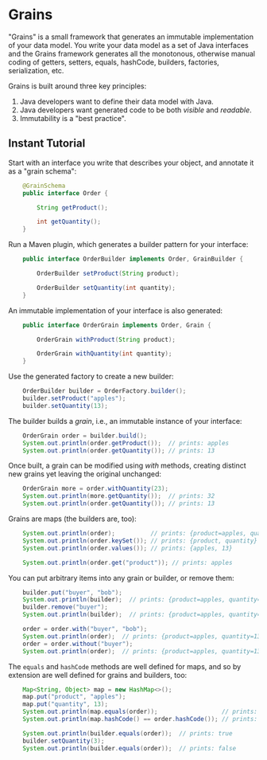 Grains
======

"Grains" is a small framework that generates an immutable implementation of your data model. You write your data
model as a set of Java interfaces and the Grains framework generates all the monotonous, otherwise manual
coding of getters, setters, equals, hashCode, builders, factories, serialization, etc.

Grains is built around three key principles:

1. Java developers want to define their data model with Java.
2. Java developers want generated code to be both _visible_ and _readable_.
3. Immutability is a "best practice".

Instant Tutorial
----------------

Start with an interface you write that describes your object, and annotate it as a "grain schema":
```java
    @GrainSchema
    public interface Order {

        String getProduct();

        int getQuantity();
    }
```

Run a Maven plugin, which generates a builder pattern for your interface:
```java
    public interface OrderBuilder implements Order, GrainBuilder {

        OrderBuilder setProduct(String product);

        OrderBuilder setQuantity(int quantity);
    }
```

An immutable implementation of your interface is also generated:
```java
    public interface OrderGrain implements Order, Grain {

        OrderGrain withProduct(String product);

        OrderGrain withQuantity(int quantity);
    }
```

Use the generated factory to create a new builder:
```java
    OrderBuilder builder = OrderFactory.builder();
    builder.setProduct("apples");
    builder.setQuantity(13);
```

The builder builds a _grain_, i.e., an immutable instance of your interface:
```java
    OrderGrain order = builder.build();
    System.out.println(order.getProduct());  // prints: apples
    System.out.println(order.getQuantity()); // prints: 13
```

Once built, a grain can be modified using _with_ methods, creating distinct new grains yet leaving the original
unchanged:
```java
    OrderGrain more = order.withQuantity(23);
    System.out.println(more.getQuantity());  // prints: 32
    System.out.println(order.getQuantity()); // prints: 13
```

Grains are maps (the builders are, too):
```java
    System.out.println(order);          // prints: {product=apples, quantity=13}
    System.out.println(order.keySet()); // prints: {product, quantity}
    System.out.println(order.values()); // prints: {apples, 13}

    System.out.println(order.get("product")); // prints: apples
```

You can put arbitrary items into any grain or builder, or remove them:
```java
    builder.put("buyer", "bob");
    System.out.println(builder);  // prints: {product=apples, quantity=13, buyer=bob}
    builder.remove("buyer");
    System.out.println(builder);  // prints: {product=apples, quantity=13}

    order = order.with("buyer", "bob");
    System.out.println(order);  // prints: {product=apples, quantity=13, buyer=bob}
    order = order.without("buyer");
    System.out.println(order);  // prints: {product=apples, quantity=13}
```

The `equals` and `hashCode` methods are well defined for maps, and so by extension are well defined for grains and
builders, too:
```java
    Map<String, Object> map = new HashMap<>();
    map.put("product", "apples");
    map.put("quantity", 13);
    System.out.println(map.equals(order));                  // prints: true
    System.out.println(map.hashCode() == order.hashCode()); // prints: true

    System.out.println(builder.equals(order));  // prints: true
    builder.setQuantity(3);
    System.out.println(builder.equals(order));  // prints: false
```
